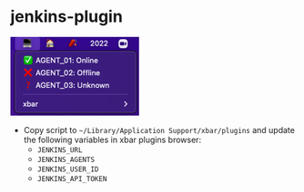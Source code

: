 # jenkins-plugin

![jenkins](jenkins.png)

- Copy script to `~/Library/Application Support/xbar/plugins` and update the following variables in xbar plugins browser:
  - `JENKINS_URL`
  - `JENKINS_AGENTS`
  - `JENKINS_USER_ID`
  - `JENKINS_API_TOKEN`
